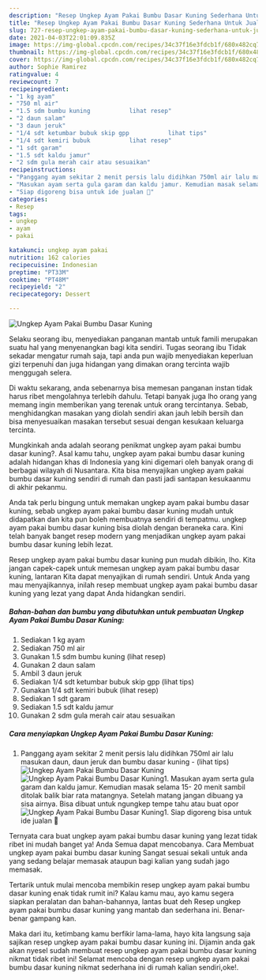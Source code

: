 ```yaml
---
description: "Resep Ungkep Ayam Pakai Bumbu Dasar Kuning Sederhana Untuk Jualan"
title: "Resep Ungkep Ayam Pakai Bumbu Dasar Kuning Sederhana Untuk Jualan"
slug: 727-resep-ungkep-ayam-pakai-bumbu-dasar-kuning-sederhana-untuk-jualan
date: 2021-04-03T22:01:09.835Z
image: https://img-global.cpcdn.com/recipes/34c37f16e3fdcb1f/680x482cq70/ungkep-ayam-pakai-bumbu-dasar-kuning-foto-resep-utama.jpg
thumbnail: https://img-global.cpcdn.com/recipes/34c37f16e3fdcb1f/680x482cq70/ungkep-ayam-pakai-bumbu-dasar-kuning-foto-resep-utama.jpg
cover: https://img-global.cpcdn.com/recipes/34c37f16e3fdcb1f/680x482cq70/ungkep-ayam-pakai-bumbu-dasar-kuning-foto-resep-utama.jpg
author: Sophie Ramirez
ratingvalue: 4
reviewcount: 7
recipeingredient:
- "1 kg ayam"
- "750 ml air"
- "1.5 sdm bumbu kuning           lihat resep"
- "2 daun salam"
- "3 daun jeruk"
- "1/4 sdt ketumbar bubuk skip gpp           lihat tips"
- "1/4 sdt kemiri bubuk           lihat resep"
- "1 sdt garam"
- "1.5 sdt kaldu jamur"
- "2 sdm gula merah cair atau sesuaikan"
recipeinstructions:
- "Panggang ayam sekitar 2 menit persis lalu didihkan 750ml air lalu masukan daun, daun jeruk dan bumbu dasar kuning           (lihat tips)"
- "Masukan ayam serta gula garam dan kaldu jamur. Kemudian masak selama 15- 20 menit sambil ditolak balik biar rata matangnya. Setelah matang jangan dibuang ya sisa airnya. Bisa dibuat untuk ngungkep tempe tahu atau buat opor"
- "Siap digoreng bisa untuk ide jualan 🤩"
categories:
- Resep
tags:
- ungkep
- ayam
- pakai

katakunci: ungkep ayam pakai 
nutrition: 162 calories
recipecuisine: Indonesian
preptime: "PT33M"
cooktime: "PT48M"
recipeyield: "2"
recipecategory: Dessert

---
```



![Ungkep Ayam Pakai Bumbu Dasar Kuning](https://img-global.cpcdn.com/recipes/34c37f16e3fdcb1f/680x482cq70/ungkep-ayam-pakai-bumbu-dasar-kuning-foto-resep-utama.jpg)

Selaku seorang ibu, menyediakan panganan mantab untuk famili merupakan suatu hal yang menyenangkan bagi kita sendiri. Tugas seorang ibu Tidak sekadar mengatur rumah saja, tapi anda pun wajib menyediakan keperluan gizi terpenuhi dan juga hidangan yang dimakan orang tercinta wajib menggugah selera.

Di waktu  sekarang, anda sebenarnya bisa memesan panganan instan tidak harus ribet mengolahnya terlebih dahulu. Tetapi banyak juga lho orang yang memang ingin memberikan yang terenak untuk orang tercintanya. Sebab, menghidangkan masakan yang diolah sendiri akan jauh lebih bersih dan bisa menyesuaikan masakan tersebut sesuai dengan kesukaan keluarga tercinta. 



Mungkinkah anda adalah seorang penikmat ungkep ayam pakai bumbu dasar kuning?. Asal kamu tahu, ungkep ayam pakai bumbu dasar kuning adalah hidangan khas di Indonesia yang kini digemari oleh banyak orang di berbagai wilayah di Nusantara. Kita bisa menyajikan ungkep ayam pakai bumbu dasar kuning sendiri di rumah dan pasti jadi santapan kesukaanmu di akhir pekanmu.

Anda tak perlu bingung untuk memakan ungkep ayam pakai bumbu dasar kuning, sebab ungkep ayam pakai bumbu dasar kuning mudah untuk didapatkan dan kita pun boleh membuatnya sendiri di tempatmu. ungkep ayam pakai bumbu dasar kuning bisa diolah dengan beraneka cara. Kini telah banyak banget resep modern yang menjadikan ungkep ayam pakai bumbu dasar kuning lebih lezat.

Resep ungkep ayam pakai bumbu dasar kuning pun mudah dibikin, lho. Kita jangan capek-capek untuk memesan ungkep ayam pakai bumbu dasar kuning, lantaran Kita dapat menyajikan di rumah sendiri. Untuk Anda yang mau menyajikannya, inilah resep membuat ungkep ayam pakai bumbu dasar kuning yang lezat yang dapat Anda hidangkan sendiri.

<!--inarticleads1-->

##### Bahan-bahan dan bumbu yang dibutuhkan untuk pembuatan Ungkep Ayam Pakai Bumbu Dasar Kuning:

1. Sediakan 1 kg ayam
1. Sediakan 750 ml air
1. Gunakan 1.5 sdm bumbu kuning           (lihat resep)
1. Gunakan 2 daun salam
1. Ambil 3 daun jeruk
1. Sediakan 1/4 sdt ketumbar bubuk skip gpp           (lihat tips)
1. Gunakan 1/4 sdt kemiri bubuk           (lihat resep)
1. Sediakan 1 sdt garam
1. Sediakan 1.5 sdt kaldu jamur
1. Gunakan 2 sdm gula merah cair atau sesuaikan




<!--inarticleads2-->

##### Cara menyiapkan Ungkep Ayam Pakai Bumbu Dasar Kuning:

1. Panggang ayam sekitar 2 menit persis lalu didihkan 750ml air lalu masukan daun, daun jeruk dan bumbu dasar kuning -           (lihat tips)
<img src="https://img-global.cpcdn.com/steps/35909b1703031b44/160x128cq70/ungkep-ayam-pakai-bumbu-dasar-kuning-langkah-memasak-1-foto.jpg" alt="Ungkep Ayam Pakai Bumbu Dasar Kuning"><img src="https://img-global.cpcdn.com/steps/1eb736fd0bcc4bac/160x128cq70/ungkep-ayam-pakai-bumbu-dasar-kuning-langkah-memasak-1-foto.jpg" alt="Ungkep Ayam Pakai Bumbu Dasar Kuning">1. Masukan ayam serta gula garam dan kaldu jamur. Kemudian masak selama 15- 20 menit sambil ditolak balik biar rata matangnya. Setelah matang jangan dibuang ya sisa airnya. Bisa dibuat untuk ngungkep tempe tahu atau buat opor
<img src="https://img-global.cpcdn.com/steps/19d4349a21db7be9/160x128cq70/ungkep-ayam-pakai-bumbu-dasar-kuning-langkah-memasak-2-foto.jpg" alt="Ungkep Ayam Pakai Bumbu Dasar Kuning">1. Siap digoreng bisa untuk ide jualan 🤩




Ternyata cara buat ungkep ayam pakai bumbu dasar kuning yang lezat tidak ribet ini mudah banget ya! Anda Semua dapat mencobanya. Cara Membuat ungkep ayam pakai bumbu dasar kuning Sangat sesuai sekali untuk anda yang sedang belajar memasak ataupun bagi kalian yang sudah jago memasak.

Tertarik untuk mulai mencoba membikin resep ungkep ayam pakai bumbu dasar kuning enak tidak rumit ini? Kalau kamu mau, ayo kamu segera siapkan peralatan dan bahan-bahannya, lantas buat deh Resep ungkep ayam pakai bumbu dasar kuning yang mantab dan sederhana ini. Benar-benar gampang kan. 

Maka dari itu, ketimbang kamu berfikir lama-lama, hayo kita langsung saja sajikan resep ungkep ayam pakai bumbu dasar kuning ini. Dijamin anda gak akan nyesel sudah membuat resep ungkep ayam pakai bumbu dasar kuning nikmat tidak ribet ini! Selamat mencoba dengan resep ungkep ayam pakai bumbu dasar kuning nikmat sederhana ini di rumah kalian sendiri,oke!.

